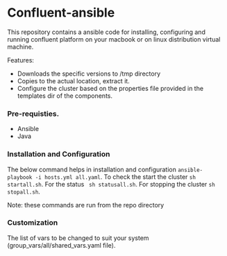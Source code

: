 # Confluent-ansible
This repository contains a ansible code for installing, configuring and running confluent platform on your macbook or on linux distribution virtual machine.

Features:
- Downloads the specific versions to /tmp directory
- Copies to the actual location, extract it.
- Configure the cluster based on the properties file provided in the templates dir of the components.

### Pre-requisties.
- Ansible
- Java

### Installation and Configuration
The below command helps in installation and configuration ``` ansible-playbook -i hosts.yml all.yaml ```.
To check the start the cluster ``` sh startall.sh ```.
For the status ``` sh statusall.sh```.
For stopping the cluster ``` sh stopall.sh ```.

Note: these commands are run from the repo directory
### Customization

The list of vars to be changed to suit your system (group_vars/all/shared_vars.yaml file).
